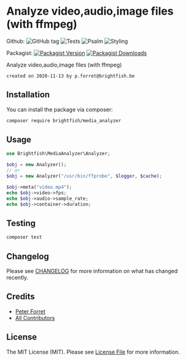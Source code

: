 # Analyze video,audio,image files (with ffmpeg)

Github: 
![GitHub tag](https://img.shields.io/github/v/tag/brightfish-be/media_analyzer)
![Tests](https://github.com/brightfish-be/media_analyzer/workflows/Run%20Tests/badge.svg)
![Psalm](https://github.com/brightfish-be/media_analyzer/workflows/Detect%20Psalm%20warnings/badge.svg)
![Styling](https://github.com/brightfish-be/media_analyzer/workflows/Check%20&%20fix%20styling/badge.svg)

Packagist: 
[![Packagist Version](https://img.shields.io/packagist/v/brightfish/media_analyzer.svg?style=flat-square)](https://packagist.org/packages/brightfish-be/media_analyzer)
[![Packagist Downloads](https://img.shields.io/packagist/dt/brightfish/media_analyzer.svg?style=flat-square)](https://packagist.org/packages/brightfish-be/media_analyzer)

Analyze video,audio,image files (with ffmpeg)

	created on 2020-11-13 by p.forret@brightfish.be

## Installation

You can install the package via composer:

```bash
composer require brightfish/media_analyzer
```

## Usage

``` php
use Brightfish\MediaAnalyzer\Analyzer;

$obj = new Analyzer();
// or
$obj = new Analyzer("/usr/bin/ffprobe", $logger, $cache);

$obj->meta("video.mp4");
echo $obj->video->fps; 
echo $obj->audio->sample_rate;
echo $obj->container->duration;
```

## Testing

``` bash
composer test
```

## Changelog

Please see [CHANGELOG](CHANGELOG.md) for more information on what has changed recently.

## Credits

- [Peter Forret](https://github.com/cinemapub)
- [All Contributors](../../contributors)

## License

The MIT License (MIT). Please see [License File](LICENSE.md) for more information.
